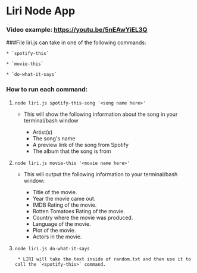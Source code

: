 # Liri Node App


### Video example: https://youtu.be/5nEAwYiEL3Q


###File liri.js can take in one of the following commands:

    * `spotify-this`

    * `movie-this`

    * `do-what-it-says`


### How to run each command:

1. `node liri.js spotify-this-song '<song name here>'`

    * This will show the following information about the song in your terminal/bash window

    
        * Artist(s)
        * The song's name
        * A preview link of the song from Spotify
        * The album that the song is from
    


2. `node liri.js movie-this '<movie name here>'`

    * This will output the following information to your terminal/bash window:

     
        * Title of the movie.
        * Year the movie came out.
        * IMDB Rating of the movie.
        * Rotten Tomatoes Rating of the movie.
        * Country where the movie was produced.
        * Language of the movie.
        * Plot of the movie.
        * Actors in the movie.
     


3. `node liri.js do-what-it-says`

        * LIRI will take the text inside of random.txt and then use it to call the `<spotify-this>` command.
